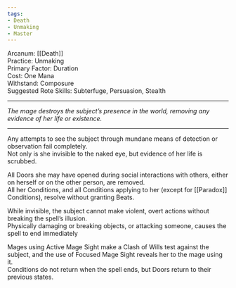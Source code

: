 ```yaml
---
tags:
- Death
- Unmaking
- Master
---
```


Arcanum: [[Death]]\
Practice: Unmaking\
Primary Factor: Duration\
Cost: One Mana\
Withstand: Composure\
Suggested Rote Skills: Subterfuge, Persuasion, Stealth

---

_The mage destroys the subject’s presence in the world, removing any evidence of her life or existence._

---

Any attempts to see the subject through mundane means of detection or observation fail completely.\
Not only is she invisible to the naked eye, but evidence of her life is scrubbed.

All Doors she may have opened during social interactions with others, either on herself or on the other person, are removed.\
All her Conditions, and all Conditions applying to her (except for [[Paradox]] Conditions), resolve without granting Beats.

While invisible, the subject cannot make violent, overt actions without breaking the spell’s illusion.\
Physically damaging or breaking objects, or attacking someone, causes the spell to end immediately

Mages using Active Mage Sight make a Clash of Wills test against the subject, and the use of Focused Mage Sight reveals her to the mage using it. \
Conditions do not return when the spell ends, but Doors return to their previous states.